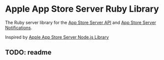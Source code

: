 # Apple App Store Server Ruby Library
The Ruby server library for the [App Store Server API](https://developer.apple.com/documentation/appstoreserverapi) and [App Store Server Notifications](https://developer.apple.com/documentation/appstoreservernotifications). 

Inspired by [Apple App Store Server Node.js Library](https://github.com/apple/app-store-server-library-node)

## TODO: readme
